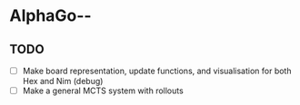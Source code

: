 # AlphaGo--


## TODO

- [ ] Make board representation, update functions, and visualisation for both Hex and Nim (debug)
- [ ] Make a general MCTS system with rollouts
